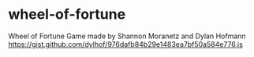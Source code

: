 # wheel-of-fortune
Wheel of Fortune Game made by Shannon Moranetz and Dylan Hofmann
https://gist.github.com/dylhof/976dafb84b29e1483ea7bf50a584e776.js
